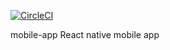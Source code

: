 [![CircleCI](https://circleci.com/gh/kinyarwanda-net/python-backend/tree/develop.svg?style=svg)](https://circleci.com/gh/kinyarwanda-net/python-backend/tree/develop)

mobile-app
React native mobile app
